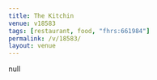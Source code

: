 ```yaml
---
title: The Kitchin
venue: v18583
tags: [restaurant, food, "fhrs:661984"]
permalink: /v/18583/
layout: venue
---
```

null